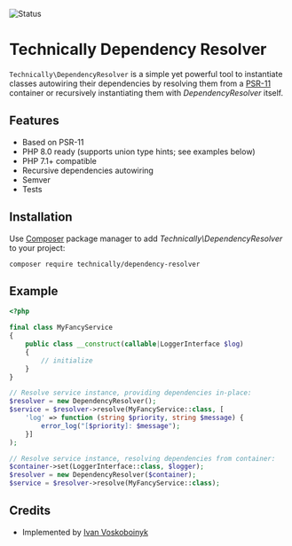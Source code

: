 ![Status][badge]

# Technically Dependency Resolver

`Technically\DependencyResolver` is a simple yet powerful tool to instantiate classes
autowiring their dependencies by resolving them from a [PSR-11][1] container 
or recursively instantiating them with *DependencyResolver* itself.

## Features

- Based on PSR-11
- PHP 8.0 ready (supports union type hints; see examples below)
- PHP 7.1+ compatible
- Recursive dependencies autowiring
- Semver
- Tests

## Installation

Use [Composer][2] package manager to add *Technically\DependencyResolver* to your project:

```
composer require technically/dependency-resolver
```

## Example

```php
<?php

final class MyFancyService 
{
    public class __construct(callable|LoggerInterface $log) 
    {
        // initialize
    }
}

// Resolve service instance, providing dependencies in-place:
$resolver = new DependencyResolver();
$service = $resolver->resolve(MyFancyService::class, [
    'log' => function (string $priority, string $message) {
        error_log("[$priority]: $message");
    }]
);

// Resolve service instance, resolving dependencies from container:
$container->set(LoggerInterface::class, $logger);
$resolver = new DependencyResolver($container);
$service = $resolver->resolve(MyFancyService::class);


```

## Credits

- Implemented by [Ivan Voskoboinyk][3]


[1]: https://www.php-fig.org/psr/psr-11/
[2]: https://getcomposer.org/
[3]: https://github.com/e1himself?utm_source=web&utm_medium=github&utm_campaign=technically/dependency-resolver
[badge]: https://github.com/technically-php/array-container/actions/workflows/test.yml/badge.svg

